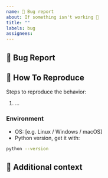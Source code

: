 ```yaml
---
name: 🐛 Bug report
about: If something isn't working 🔧
title: ""
labels: bug
assignees:
---
```


## 🐛 Bug Report

<!-- A clear and concise description of what the bug is. -->

## 🔬 How To Reproduce

Steps to reproduce the behavior:

1. ...

### Environment

- OS: [e.g. Linux / Windows / macOS]
- Python version, get it with:

```bash
python --version
```

## 📎 Additional context

<!-- Add any other context about the problem here. -->
